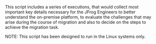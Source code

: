 This script includes a series of executions, that would collect most important key details necessary for the JFrog Engineers to better understand the on-premise platform, to evaluate the challenges that may arise during the course of migration and also to decide on the steps to achieve the migration task.

NOTE: This script has been designed to run in the Linux systems only.
